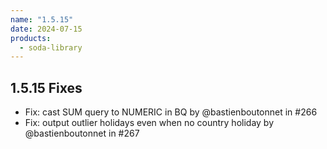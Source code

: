 ```yaml
---
name: "1.5.15"
date: 2024-07-15
products:
  - soda-library
---
```


## 1.5.15 Fixes

* Fix: cast SUM query to NUMERIC in BQ by @bastienboutonnet in #266
* Fix: output outlier holidays even when no country holiday by @bastienboutonnet in #267
